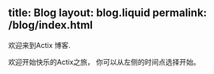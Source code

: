 title:  Blog
layout: blog.liquid
permalink: /blog/index.html
---

欢迎来到Actix 博客.

欢迎开始快乐的Actix之旅， 你可以从左侧的时间点选择开始。

